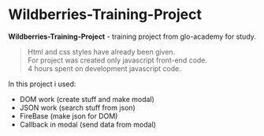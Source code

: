 # Wildberries-Training-Project
**Wildberries-Training-Project** - training project from glo-academy for study. 
> Html and css styles have already been given. </br>
> For project was created only javascript front-end code. </br>
> 4 hours spent on development javascript code. </br>

In this project i used: </br>
- DOM work (create stuff and make modal)
- JSON work (search stuff from json)
- FireBase (make json for DOM)
- Callback in modal (send data from modal)
</br>
